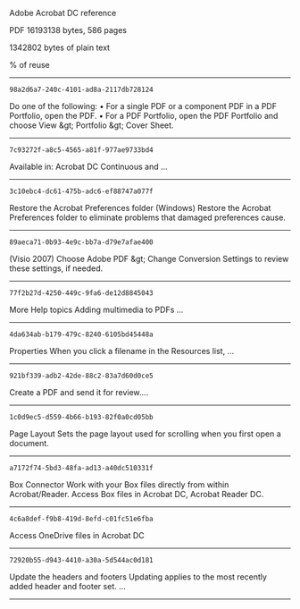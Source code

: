 ﻿Adobe Acrobat DC reference

PDF 16193138 bytes, 586 pages

1342802 bytes of plain text

% of reuse

---

    98a2d6a7-240c-4101-ad8a-2117db728124

Do one of the following:
• For a single PDF or a component PDF in a PDF Portfolio, open the PDF.
• For a PDF Portfolio, open the PDF Portfolio and choose View &amp;gt; Portfolio &amp;gt; Cover Sheet.

---

    7c93272f-a8c5-4565-a81f-977ae9733bd4

Available in: Acrobat DC Continuous and ...

---

    3c10ebc4-dc61-475b-adc6-ef88747a077f

Restore the Acrobat Preferences folder (Windows)
Restore the Acrobat Preferences folder to eliminate problems that damaged preferences cause.

---

    89aeca71-0b93-4e9c-bb7a-d79e7afae400

(Visio 2007) Choose Adobe PDF &amp;gt; Change Conversion Settings to review these settings, if needed.

---

    77f2b27d-4250-449c-9fa6-de12d8845043

More Help topics
Adding multimedia to PDFs ...

---

    4da634ab-b179-479c-8240-6105bd45448a

Properties When you click a filename in the Resources list, ...

---

    921bf339-adb2-42de-88c2-83a7d60d0ce5

Create a PDF and send it for review....

---

    1c0d9ec5-d559-4b66-b193-82f0a0cd05bb
Page Layout Sets the page layout used for scrolling when you first open a document.

---

    a7172f74-5bd3-48fa-ad13-a40dc510331f

Box Connector Work with your Box files directly from within Acrobat/Reader. Access Box files in Acrobat DC, Acrobat Reader DC.

---

    4c6a8def-f9b8-419d-8efd-c01fc51e6fba

Access OneDrive files in Acrobat DC

---

    72920b55-d943-4410-a30a-5d544ac0d181

Update the headers and footers Updating applies to the most recently added header and footer set. ...

---

